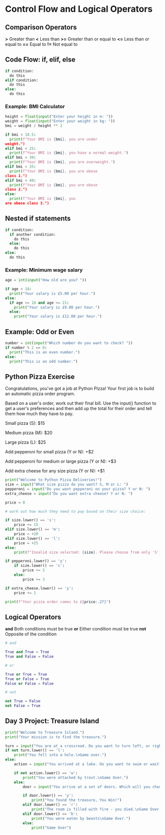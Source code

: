# Control Flow and Logical Operators

## Comparison Operators

**>** Greater than
**<** Less than
**>=** Greater than or equal to
**<=** Less than or equal to
**==** Equal to
**!=** Not equal to


## Code Flow: if, elif, else

```python
if condition:
  do this
elif condition:
  do this
else:
  do this
```

### Example: BMI Calculator

```python
height = float(input("Enter your height in m: "))
weight = float(input("Enter your weight in kg: "))
bmi = weight / height ** 2

if bmi < 18.5:
  print(f"Your BMI is {bmi}, you are under
weight.")
elif bmi < 25:
  print(f"Your BMI is {bmi}, you have a normal weight.")
elif bmi < 30:
  print(f"Your BMI is {bmi}, you are overweight.")
elif bmi < 35:
  print(f"Your BMI is {bmi}, you are obese
class 1.")
elif bmi < 40:
  print(f"Your BMI is {bmi}, you are obese
class 2.")
else:
  print(f"Your BMI is {bmi}, you
are obese class 3.")
```

## Nested if statements

```python
if condition:
  if another condition:
    do this
  else:
    do this
else:
  do this
```
### Example: Minimum wage salary

```python
age = int(input("How old are you? "))

if age < 18:
  print("Your salary is £5.00 per hour.")
else:
  if age >= 18 and age <= 21:
    print("Your salary is £9.00 per hour.")
  else:
    print("Your salary is £12.00 per hour.")
```

## Example: Odd or Even

```python
number = int(input("Which number do you want to check? "))
if number % 2 == 0:
  print("This is an even number.")
else:
  print("This is an odd number.")
```

## Python Pizza Exercise

Congratulations, you've got a job at Python Pizza! Your first job is to build an automatic pizza order program.

Based on a user's order, work out their final bill. Use the input() function to get a user's preferences and then add up the total for their order and tell them how much they have to pay.

Small pizza (S): $15

Medium pizza (M): $20

Large pizza (L): $25

Add pepperoni for small pizza (Y or N): +$2

Add pepperoni for medium or large pizza (Y or N): +$3

Add extra cheese for any size pizza (Y or N): +$1

```python
print("Welcome to Python Pizza Deliveries!")
size = input("What size pizza do you want? S, M or L: ")
pepperoni = input("Do you want pepperoni on your pizza? Y or N: ")
extra_cheese = input("Do you want extra cheese? Y or N: ")

price = 0

# work out how much they need to pay based on their size choice:

if size.lower() == 's':
    price += 15
elif size.lower() == 'm':
    price = +20
elif size.lower() == 'l':
    price = +25
else:
    print(f"Invalid size selected: {size}. Please choose from only 'S', 'M', or 'L'.")

if pepperoni.lower() == 'y':
    if size.lower() == 's':
        price += 2
    else:
        price += 3

if extra_cheese.lower() == 'y':
    price += 1

print(f"Your pizza order comes to £{price:.2f}")
```

## Logical Operators

**and** Both conditions must be true
**or** Either condition must be true
**not** Opposite of the condition

```python
# and

True and True = True
True and False = False

# or

True or True = True
True or False = True
False or False = False

# not

not True = False
not False = True
```


## Day 3 Project: Treasure Island

```python
print("Welcome to Treasure Island.")
print("Your mission is to find the treasure.")

turn = input("You are at a crossroad. Do you want to turn left, or right? (L or R):\n")
if not turn.lower() == 'l':
    print("You fell into a hole.\nGame over.")
else:
    action = input("You arrived at a lake. Do you want to swim or wait? (S or W)\n")

    if not action.lower() == 'w':
        print("You were attacked by trout.\nGame Over.")
    else:
        door = input("You arrive at a set of doors. Which will you choose? [R]ed, [Y]ellow, or [B]lue:\n")

        if door.lower() == 'y':
            print("You found the treasure, You Win!")
        elif door.lower() == 'r':
            print("The room is filled with fire - you died.\nGame Over.")
        elif door.lower() == 'b':
            print("You were eaten by beasts\nGame Over.")
        else:
            print("Game Over")

```
